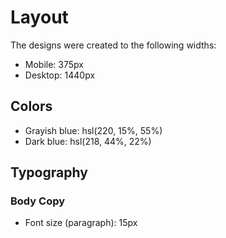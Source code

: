 # Layout

The designs were created to the following widths:

- Mobile: 375px
- Desktop: 1440px

## Colors

- Grayish blue: hsl(220, 15%, 55%)
- Dark blue: hsl(218, 44%, 22%)

## Typography

### Body Copy

- Font size (paragraph): 15px

